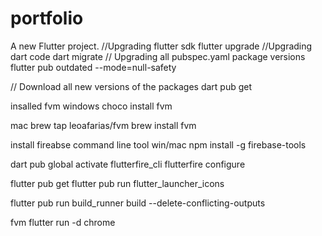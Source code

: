 # portfolio

A new Flutter project.
//Upgrading flutter sdk
flutter upgrade
//Upgrading dart code
dart migrate
// Upgrading all pubspec.yaml package versions
flutter pub outdated --mode=null-safety

// Download all new versions of the packages
dart pub get

insalled fvm
windows
choco install fvm

mac
brew tap leoafarias/fvm
brew install fvm

install fireabse command line tool
win/mac
npm install -g firebase-tools

dart pub global activate flutterfire_cli
flutterfire configure

flutter pub get
flutter pub run flutter_launcher_icons

flutter pub run build_runner build --delete-conflicting-outputs

fvm flutter run -d chrome
